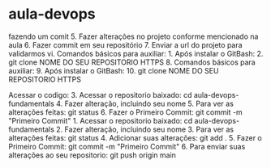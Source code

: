 # aula-devops
fazendo um comit
    5.	Fazer alterações no projeto conforme mencionado na aula
    6.	Fazer commit em seu repositório
    7.	Enviar a url do projeto para validarmos
    vi.	Comandos básicos para auxiliar:
    1.	Após instalar o GitBash:
    2.	git clone NOME DO SEU REPOSITORIO HTTPS
    8.	Comandos básicos para auxiliar:
    9.	Após instalar o GitBash:
    10.	git clone NOME DO SEU REPOSITORIO HTTPS
 
Acessar o codigo:
    3.	Acessar o repositorio baixado: cd aula-devops-fundamentals
    4.	Fazer alteração, incluindo seu nome
    5.  Para ver as alterações feitas: git status 
    6.  Fazer o Primeiro Commit: git commit -m "Primeiro Commit"
    1.	Acessar o repositorio baixado: cd aula-devops-fundamentals
    2.	Fazer alteração, incluindo seu nome
    3.  Para ver as alterações feitas: git status
    4.  Adicionar suas alterações: git add . 
    5.  Fazer o Primeiro Commit: git commit -m "Primeiro Commit"
    6.	Para enviar suas alterações ao seu repositorio: git push origin main 

